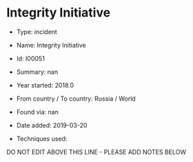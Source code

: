 # Integrity Initiative

* Type: incident

* Name: Integrity Initiative

* Id: I00051

* Summary: nan

* Year started: 2018.0

* From country / To country: Russia / World

* Found via: nan

* Date added: 2019-03-20

* Techniques used: 


DO NOT EDIT ABOVE THIS LINE - PLEASE ADD NOTES BELOW

